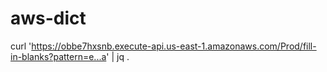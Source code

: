 # aws-dict

curl 'https://obbe7hxsnb.execute-api.us-east-1.amazonaws.com/Prod/fill-in-blanks?pattern=e...a' | jq .
